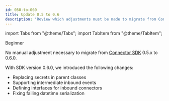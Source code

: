```yaml
---
id: 050-to-060
title: Update 0.5 to 0.6
description: "Review which adjustments must be made to migrate from Connector SDK 0.5.x to 0.6.0."
---
```


import Tabs from "@theme/Tabs";
import TabItem from "@theme/TabItem";

<span class="badge badge--beginner">Beginner</span>

No manual adjustment necessary to migrate from
[Connector SDK](/components/connectors/custom-built-connectors/connector-sdk.md)
0.5.x to 0.6.0.

With SDK version 0.6.0, we introduced the following changes:

- Replacing secrets in parent classes
- Supporting intermediate inbound events
- Defining interfaces for inbound connectors
- Fixing failing datetime serialization
